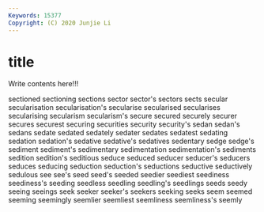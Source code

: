 ```yaml
---
Keywords: 15377
Copyright: (C) 2020 Junjie Li
---
```


# title

Write contents here!!!

sectioned 
sectioning 
sections 
sector 
sector's 
sectors 
sects 
secular 
secularisation
secularisation's 
secularise 
secularised 
secularises 
secularising 
secularism 
secularism's 
secure 
secured 
securely
securer 
secures 
securest 
securing 
securities 
security 
security's 
sedan 
sedan's 
sedans
sedate 
sedated 
sedately 
sedater 
sedates 
sedatest 
sedating 
sedation 
sedation's 
sedative
sedative's 
sedatives 
sedentary 
sedge 
sedge's 
sediment 
sediment's 
sedimentary 
sedimentation 
sedimentation's
sediments 
sedition 
sedition's 
seditious 
seduce 
seduced 
seducer 
seducer's 
seducers 
seduces
seducing 
seduction 
seduction's 
seductions 
seductive 
seductively 
sedulous 
see 
see's 
seed
seed's 
seeded 
seedier 
seediest 
seediness 
seediness's 
seeding 
seedless 
seedling 
seedling's
seedlings 
seeds 
seedy 
seeing 
seeings 
seek 
seeker 
seeker's 
seekers 
seeking
seeks 
seem 
seemed 
seeming 
seemingly 
seemlier 
seemliest 
seemliness 
seemliness's 
seemly
